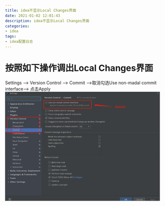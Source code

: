 ```yaml
---
title: idea不显示Local Changes界面
date: 2021-01-02 12:01:43
description: idea不显示Local Changes界面
categories:
- idea
tags:
- idea配置日志
---
```

#   按照如下操作调出Local Changes界面
Settings --> Version Control --> Commit -->取消勾选Use non-madal commit interface--> 点击Apply
![](../images/2021/01/20210102121635.png)
